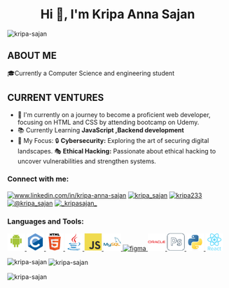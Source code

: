 <h1 align="center">Hi 👋, I'm Kripa Anna Sajan</h1>

<p align="left"> <img src="https://komarev.com/ghpvc/?username=kripa-sajan&label=Profile%20views&color=0e75b6&style=flat" alt="kripa-sajan" /> </p>

<h2 align="left">ABOUT ME</h2>
🎓Currently a Computer Science and engineering student
<h2 align="left">CURRENT VENTURES</h2>

- 🌱 I'm currently on a journey to become a proficient web developer, focusing on HTML and CSS by attending bootcamp on Udemy.
- 📚 Currently Learning **JavaScript ,Backend development**
- 🚀 My Focus:
  🔒 **Cybersecurity:** Exploring the art of securing digital landscapes.
  🎭 **Ethical Hacking:** Passionate about ethical hacking to uncover vulnerabilities and strengthen systems.

<h3 align="left">Connect with me:</h3>
<p align="left">
<a href="https://linkedin.com/in/www.linkedin.com/in/kripa-anna-sajan" target="blank"><img align="center" src="https://raw.githubusercontent.com/rahuldkjain/github-profile-readme-generator/master/src/images/icons/Social/linked-in-alt.svg" alt="www.linkedin.com/in/kripa-anna-sajan" height="30" width="40" /></a>
<a href="https://instagram.com/kripa_sajan" target="blank"><img align="center" src="https://raw.githubusercontent.com/rahuldkjain/github-profile-readme-generator/master/src/images/icons/Social/instagram.svg" alt="kripa_sajan" height="30" width="40" /></a>
<a href="https://www.codechef.com/users/kripa233" target="blank"><img align="center" src="https://cdn.jsdelivr.net/npm/simple-icons@3.1.0/icons/codechef.svg" alt="kripa233" height="30" width="40" /></a>
<a href="https://www.hackerrank.com/@kripa_sajan" target="blank"><img align="center" src="https://raw.githubusercontent.com/rahuldkjain/github-profile-readme-generator/master/src/images/icons/Social/hackerrank.svg" alt="@kripa_sajan" height="30" width="40" /></a>
<a href="https://discord.gg/_kripasajan_" target="blank"><img align="center" src="https://raw.githubusercontent.com/rahuldkjain/github-profile-readme-generator/master/src/images/icons/Social/discord.svg" alt="_kripasajan_" height="30" width="40" /></a>
</p>

<h3 align="left">Languages and Tools:</h3>
<p align="left"> <a href="https://developer.android.com" target="_blank" rel="noreferrer"> <img src="https://raw.githubusercontent.com/devicons/devicon/master/icons/android/android-original-wordmark.svg" alt="android" width="40" height="40"/> </a> <a href="https://www.cprogramming.com/" target="_blank" rel="noreferrer"> <img src="https://raw.githubusercontent.com/devicons/devicon/master/icons/c/c-original.svg" alt="c" width="40" height="40"/> </a> <a href="https://www.w3.org/html/" target="_blank" rel="noreferrer"> <img src="https://raw.githubusercontent.com/devicons/devicon/master/icons/html5/html5-original-wordmark.svg" alt="html5" width="40" height="40"/> </a> <a href="https://www.java.com" target="_blank" rel="noreferrer"> <img src="https://raw.githubusercontent.com/devicons/devicon/master/icons/java/java-original.svg" alt="java" width="40" height="40"/> </a> <a href="https://developer.mozilla.org/en-US/docs/Web/JavaScript" target="_blank" rel="noreferrer"> <img src="https://raw.githubusercontent.com/devicons/devicon/master/icons/javascript/javascript-original.svg" alt="javascript" width="40" height="40"/> </a> <a href="https://www.mysql.com/" target="_blank" rel="noreferrer"> <img src="https://raw.githubusercontent.com/devicons/devicon/master/icons/mysql/mysql-original-wordmark.svg" alt="mysql" width="40" height="40"/> </a> <a href="https://www.figma.com/" target="_blank" rel="noreferrer"> <img src="https://www.vectorlogo.zone/logos/figma/figma-icon.svg" alt="figma" width="40" height="40"/> </a> <a href="https://www.oracle.com/" target="_blank" rel="noreferrer"> <img src="https://raw.githubusercontent.com/devicons/devicon/master/icons/oracle/oracle-original.svg" alt="oracle" width="40" height="40"/> </a> <a href="https://www.photoshop.com/en" target="_blank" rel="noreferrer"> <img src="https://raw.githubusercontent.com/devicons/devicon/master/icons/photoshop/photoshop-line.svg" alt="photoshop" width="40" height="40"/> </a> <a href="https://www.python.org" target="_blank" rel="noreferrer"> <img src="https://raw.githubusercontent.com/devicons/devicon/master/icons/python/python-original.svg" alt="python" width="40" height="40"/> </a> <a href="https://reactjs.org/" target="_blank" rel="noreferrer"> <img src="https://raw.githubusercontent.com/devicons/devicon/master/icons/react/react-original-wordmark.svg" alt="react" width="40" height="40"/> </a> </p>


<p><img align="left" src="https://github-readme-stats.vercel.app/api/top-langs?username=kripa-sajan&show_icons=true&locale=en&layout=compact" alt="kripa-sajan" /></p>

<p>&nbsp;<img align="center" src="https://github-readme-stats.vercel.app/api?username=kripa-sajan&show_icons=true&locale=en" alt="kripa-sajan" /></p>

<p><img align="center" src="https://github-readme-streak-stats.herokuapp.com/?user=kripa-sajan&" alt="kripa-sajan" /></p>
